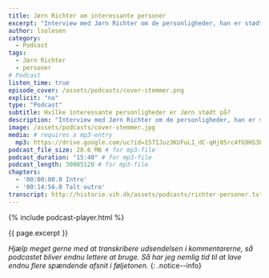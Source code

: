 ```yaml
---
title: Jørn Richter om interessante personer
excerpt: "Interview med Jørn Richter om de personligheder, han er stødt ind i som lærer på Vejle Idrætshøjskole."
author: lsolesen
category:
  - Podcast
tags:
  - Jørn Richter
  - personer
# Podcast
listen_time: true
episode_cover: /assets/podcasts/cover-stemmer.png
explicit: "no"
type: "Podcast"
subtitle: Hvilke interessante personligheder er Jørn stødt på?
description: "Interview med Jørn Richter om de personligheder, han er stødt ind i som lærer på Vejle Idrætshøjskole."
image: /assets/podcasts/cover-stemmer.jpg
media: # requires a mp3-entry
  mp3: https://drive.google.com/uc?id=1571Juz3KUFuL1_dC-qHj85rc4fG9HS3E
podcast_file_size: 28.6 MB # for mp3-file
podcast_duration: "15:40" # for mp3-file
podcast_length: 30085120 # for mp3-file
chapters:
  - '00:00:00.0 Intro'
  - '00:14:56.0 Talt outro'
transcript: http://historie.vih.dk/assets/podcasts/richter-personer.txt
---
```


{% include podcast-player.html %}

{{ page.excerpt }}

_Hjælp meget gerne med at transkribere udsendelsen i kommentarerne, så podcastet bliver endnu lettere at bruge. Så har jeg nemlig tid til at lave endnu flere spændende afsnit i føljetonen._
{: .notice--info}
